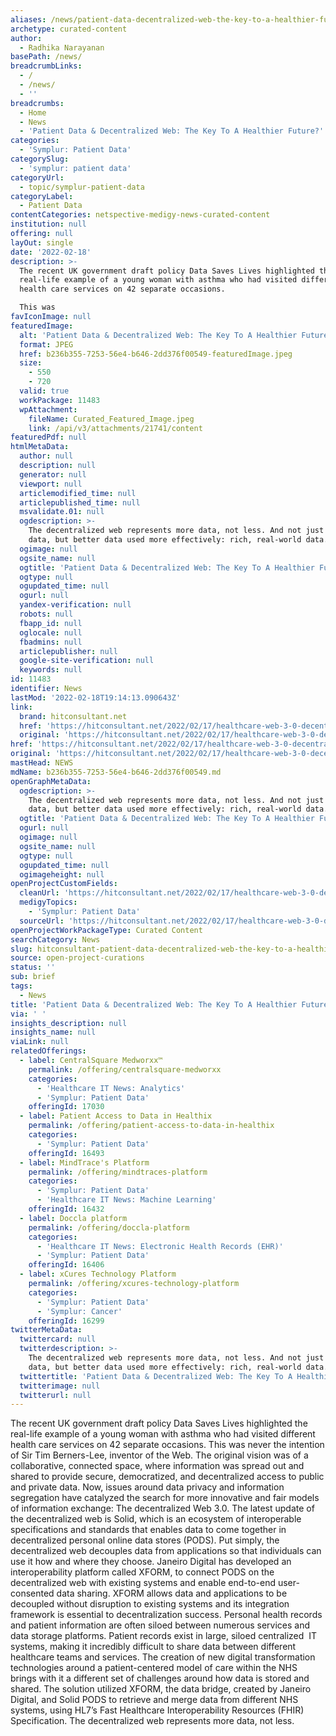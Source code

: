 ```yaml
---
aliases: /news/patient-data-decentralized-web-the-key-to-a-healthier-future
archetype: curated-content
author:
  - Radhika Narayanan
basePath: /news/
breadcrumbLinks:
  - /
  - /news/
  - ''
breadcrumbs:
  - Home
  - News
  - 'Patient Data & Decentralized Web: The Key To A Healthier Future?'
categories:
  - 'Symplur: Patient Data'
categorySlug:
  - 'symplur: patient data'
categoryUrl:
  - topic/symplur-patient-data
categoryLabel:
  - Patient Data
contentCategories: netspective-medigy-news-curated-content
institution: null
offering: null
layOut: single
date: '2022-02-18'
description: >-
  The recent UK government draft policy Data Saves Lives highlighted the
  real-life example of a young woman with asthma who had visited different
  health care services on 42 separate occasions.

  This was 
favIconImage: null
featuredImage:
  alt: 'Patient Data & Decentralized Web: The Key To A Healthier Future?'
  format: JPEG
  href: b236b355-7253-56e4-b646-2dd376f00549-featuredImage.jpeg
  size:
    - 550
    - 720
  valid: true
  workPackage: 11483
  wpAttachment:
    fileName: Curated_Featured_Image.jpeg
    link: /api/v3/attachments/21741/content
featuredPdf: null
htmlMetaData:
  author: null
  description: null
  generator: null
  viewport: null
  articlemodified_time: null
  articlepublished_time: null
  msvalidate.01: null
  ogdescription: >-
    The decentralized web represents more data, not less. And not just more
    data, but better data used more effectively: rich, real-world data.
  ogimage: null
  ogsite_name: null
  ogtitle: 'Patient Data & Decentralized Web: The Key To A Healthier Future?'
  ogtype: null
  ogupdated_time: null
  ogurl: null
  yandex-verification: null
  robots: null
  fbapp_id: null
  oglocale: null
  fbadmins: null
  articlepublisher: null
  google-site-verification: null
  keywords: null
id: 11483
identifier: News
lastMod: '2022-02-18T19:14:13.090643Z'
link:
  brand: hitconsultant.net
  href: 'https://hitconsultant.net/2022/02/17/healthcare-web-3-0-decentralization/'
  original: 'https://hitconsultant.net/2022/02/17/healthcare-web-3-0-decentralization/'
href: 'https://hitconsultant.net/2022/02/17/healthcare-web-3-0-decentralization/'
original: 'https://hitconsultant.net/2022/02/17/healthcare-web-3-0-decentralization/'
mastHead: NEWS
mdName: b236b355-7253-56e4-b646-2dd376f00549.md
openGraphMetaData:
  ogdescription: >-
    The decentralized web represents more data, not less. And not just more
    data, but better data used more effectively: rich, real-world data.
  ogtitle: 'Patient Data & Decentralized Web: The Key To A Healthier Future?'
  ogurl: null
  ogimage: null
  ogsite_name: null
  ogtype: null
  ogupdated_time: null
  ogimageheight: null
openProjectCustomFields:
  cleanUrl: 'https://hitconsultant.net/2022/02/17/healthcare-web-3-0-decentralization/'
  medigyTopics:
    - 'Symplur: Patient Data'
  sourceUrl: 'https://hitconsultant.net/2022/02/17/healthcare-web-3-0-decentralization/'
openProjectWorkPackageType: Curated Content
searchCategory: News
slug: hitconsultant-patient-data-decentralized-web-the-key-to-a-healthier-future
source: open-project-curations
status: ''
sub: brief
tags:
  - News
title: 'Patient Data & Decentralized Web: The Key To A Healthier Future?'
via: ' '
insights_description: null
insights_name: null
viaLink: null
relatedOfferings:
  - label: CentralSquare Medworxx™
    permalink: /offering/centralsquare-medworxx
    categories:
      - 'Healthcare IT News: Analytics'
      - 'Symplur: Patient Data'
    offeringId: 17030
  - label: Patient Access to Data in Healthix
    permalink: /offering/patient-access-to-data-in-healthix
    categories:
      - 'Symplur: Patient Data'
    offeringId: 16493
  - label: MindTrace's Platform
    permalink: /offering/mindtraces-platform
    categories:
      - 'Symplur: Patient Data'
      - 'Healthcare IT News: Machine Learning'
    offeringId: 16432
  - label: Doccla platform
    permalink: /offering/doccla-platform
    categories:
      - 'Healthcare IT News: Electronic Health Records (EHR)'
      - 'Symplur: Patient Data'
    offeringId: 16406
  - label: xCures Technology Platform
    permalink: /offering/xcures-technology-platform
    categories:
      - 'Symplur: Patient Data'
      - 'Symplur: Cancer'
    offeringId: 16299
twitterMetaData:
  twittercard: null
  twitterdescription: >-
    The decentralized web represents more data, not less. And not just more
    data, but better data used more effectively: rich, real-world data.
  twittertitle: 'Patient Data & Decentralized Web: The Key To A Healthier Future?'
  twitterimage: null
  twitterurl: null
---
```

<p>The recent UK government draft policy Data Saves Lives highlighted the real-life example of a young woman with asthma who had visited different health care services on 42 separate occasions.
This was never the intention of Sir Tim Berners-Lee, inventor of the Web. The original vision was of a collaborative, connected space, where information was spread out and shared to provide secure, democratized, and decentralized access to public and private data.
Now, issues around data privacy and information segregation have catalyzed the search for more innovative and fair models of information exchange: The decentralized Web 3.0.
The latest update of the decentralized web is Solid, which is an ecosystem of interoperable specifications and standards that enables data to come together in decentralized personal online data stores (PODS).
Put simply, the decentralized web decouples data from applications so that individuals can use it how and where they choose.
Janeiro Digital has developed an interoperability platform called XFORM, to connect PODS on the decentralized web with existing systems and enable end-to-end user-consented data sharing.
XFORM allows data and applications to be decoupled without disruption to existing systems and its integration framework is essential to decentralization success.
Personal health records and patient information are often siloed between numerous services and data storage platforms.
Patient records exist in large, siloed centralized &nbsp;IT systems, making it incredibly difficult to share data between different healthcare teams and services.
The creation of new digital transformation technologies around a patient-centered model of care within the NHS brings with it a different set of challenges around how data is stored and shared.
The solution utilized XFORM, the data bridge, created by Janeiro Digital, and Solid PODS to retrieve and merge data from different NHS systems, using HL7’s Fast Healthcare Interoperability Resources (FHIR) Specification.
The decentralized web represents more data, not less.</p>